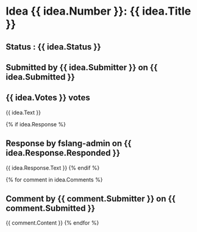 # Idea {{ idea.Number }}: {{ idea.Title }} #

## Status : {{ idea.Status }}

## Submitted by {{ idea.Submitter }} on {{ idea.Submitted }}

## {{ idea.Votes }} votes

{{ idea.Text }}

{% if idea.Response %}
## Response by fslang-admin on {{ idea.Response.Responded }}

{{ idea.Response.Text }}
{% endif %}

{% for comment in idea.Comments %}
## Comment by {{ comment.Submitter }} on {{ comment.Submitted }}

{{ comment.Content }}
{% endfor %}
